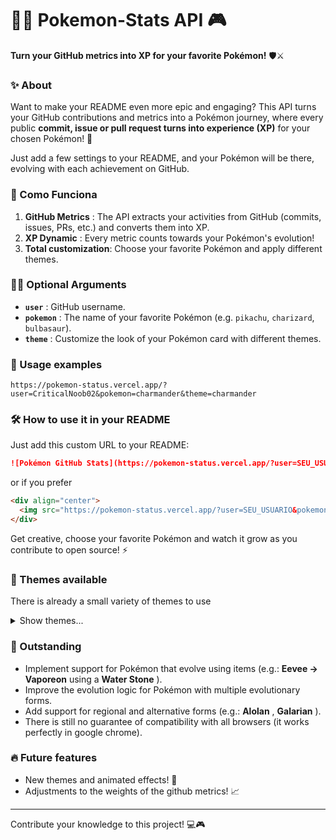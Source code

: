 # 🐱‍👤 Pokemon-Stats API 🎮

**Turn your GitHub metrics into XP for your favorite Pokémon!** 🛡️⚔️

### ✨ About

Want to make your README even more epic and engaging? This API turns your GitHub contributions and metrics into a Pokémon journey, where every public **commit, issue or pull request turns into experience (XP)** for your chosen Pokémon! 🎉

Just add a few settings to your README, and your Pokémon will be there, evolving with each achievement on GitHub.

### 🚀 Como Funciona

1. **GitHub Metrics** : The API extracts your activities from GitHub (commits, issues, PRs, etc.) and converts them into XP.
2. **XP Dynamic** : Every metric counts towards your Pokémon's evolution!
3. **Total customization**: Choose your favorite Pokémon and apply different themes.

### 🏋️‍♂️ Optional Arguments

* **`user`** : GitHub username.
* **`pokemon`** : The name of your favorite Pokémon (e.g. `pikachu`, `charizard`, `bulbasaur`).
* **`theme`** : Customize the look of your Pokémon card with different themes.

### 🌟 Usage examples

`https://pokemon-status.vercel.app/?user=CriticalNoob02&pokemon=charmander&theme=charmander`

### 🛠️ How to use it in your README

Just add this custom URL to your README:

```md
![Pokémon GitHub Stats](https://pokemon-status.vercel.app/?user=SEU_USUARIO&pokemon=SEU_POKEMON&theme=SEU_TEMA)
```

or if you prefer

```md
<div align="center">
  <img src="https://pokemon-status.vercel.app/?user=SEU_USUARIO&pokemon=SEU_POKEMON&theme=SEU_TEMA">
</div>
```

Get creative, choose your favorite Pokémon and watch it grow as you contribute to open source! ⚡

### 🌟 Themes available

There is already a small variety of themes to use

<details>
<summary>Show themes...</summary>

- charmander

![Captura de tela de 2024-09-17 23-33-46](https://github.com/user-attachments/assets/d68c2fa6-5b1d-4691-b4ac-22a1128702a3)

- pikachu

![Captura de tela de 2024-09-17 23-34-24](https://github.com/user-attachments/assets/20567162-8f0d-438f-8ee2-42c45d6faa71)

- dratini

![Captura de tela de 2024-09-17 23-34-38](https://github.com/user-attachments/assets/683d97cf-2b1e-46d1-af96-ac117fb94c2a)

- bulbasaur

![Captura de tela de 2024-09-17 23-34-50](https://github.com/user-attachments/assets/5325ea6d-0af9-4b25-876f-fe4aaa898d7c)

- ditto

![Captura de tela de 2024-09-17 23-35-06](https://github.com/user-attachments/assets/eac2c3c3-7ba0-4df5-928c-c59188bd8e4c)

- sylveon

![Captura de tela de 2024-09-17 23-35-20](https://github.com/user-attachments/assets/e7780694-8d18-4c75-8483-e05592b15bca)

- glaceon

![Captura de tela de 2024-09-17 23-35-35](https://github.com/user-attachments/assets/1a8c3bfc-9721-49f7-a901-6f5ebcabdaf5)

- marshadow

![Captura de tela de 2024-09-17 23-36-24](https://github.com/user-attachments/assets/bb287e60-ad42-4127-a148-ce1943968d01)

</details>


### 🚧 Outstanding

* Implement support for Pokémon that evolve using items (e.g.: **Eevee -> Vaporeon** using a **Water Stone** ).
* Improve the evolution logic for Pokémon with multiple evolutionary forms.
* Add support for regional and alternative forms (e.g.: **Alolan** , **Galarian** ).
* There is still no guarantee of compatibility with all browsers (it works perfectly in google chrome).

### 🔥 Future features

* New themes and animated effects! 🎨
* Adjustments to the weights of the github metrics! 📈

---

Contribute your knowledge to this project! 💻🎮
